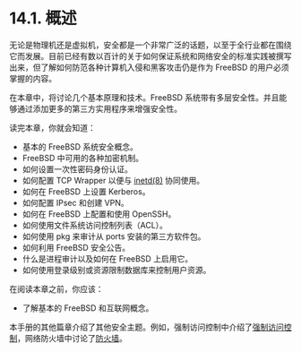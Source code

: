 # 14.1. 概述


无论是物理机还是虚拟机，安全都是一个非常广泛的话题，以至于全行业都在围绕它而发展。目前已经有数以百计的关于如何保证系统和网络安全的标准实践被撰写出来，但了解如何防范各种计算机入侵和黑客攻击仍是作为 FreeBSD 的用户必须掌握的内容。

在本章中，将讨论几个基本原理和技术。FreeBSD 系统带有多层安全性。并且能够通过添加更多的第三方实用程序来增强安全性。

读完本章，你就会知道：

- 基本的 FreeBSD 系统安全概念。
- FreeBSD 中可用的各种加密机制。
- 如何设置一次性密码身份认证。
- 如何配置 TCP Wrapper 以便与 [inetd(8)](https://www.freebsd.org/cgi/man.cgi?query=inetd&sektion=8&format=html) 协同使用。
- 如何在 FreeBSD 上设置 Kerberos。
- 如何配置 IPsec 和创建 VPN。
- 如何在 FreeBSD 上配置和使用 OpenSSH。
- 如何使用文件系统访问控制列表（ACL）。
- 如何使用 pkg 来审计从 ports 安装的第三方软件包。
- 如何利用 FreeBSD 安全公告。
- 什么是进程审计以及如何在 FreeBSD 上启用它。
- 如何使用登录级别或资源限制数据库来控制用户资源。

在阅读本章之前，你应该：

- 了解基本的 FreeBSD 和互联网概念。

本手册的其他篇章介绍了其他安全主题。例如，强制访问控制中介绍了[强制访问控制](https://docs.freebsd.org/en/books/handbook/mac/index.html#mac)，网络防火墙中讨论了[防火墙](https://docs.freebsd.org/en/books/handbook/firewalls/index.html#firewalls)。
